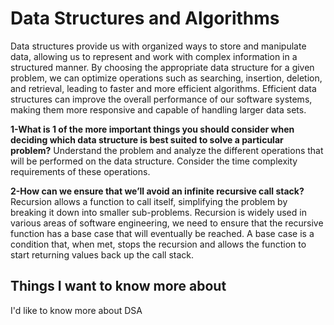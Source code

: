 # Data Structures and Algorithms
Data structures provide us with organized ways to store and manipulate data, allowing us to represent and work with complex information in a structured manner. By choosing the appropriate data structure for a given problem, we can optimize operations such as searching, insertion, deletion, and retrieval, leading to faster and more efficient algorithms. Efficient data structures can improve the overall performance of our software systems, making them more responsive and capable of handling larger data sets.

**1-What is 1 of the more important things you should consider when deciding which data structure is best suited to solve a particular problem?**
Understand the problem and analyze the different operations that will be performed on the data structure. Consider the time complexity requirements of these operations. 

**2-How can we ensure that we’ll avoid an infinite recursive call stack?**
Recursion allows a function to call itself, simplifying the problem by breaking it down into smaller sub-problems. Recursion is widely used in various areas of software engineering, we need to ensure that the recursive function has a base case that will eventually be reached. A base case is a condition that, when met, stops the recursion and allows the function to start returning values back up the call stack.

## Things I want to know more about
I'd like to know more about DSA 
